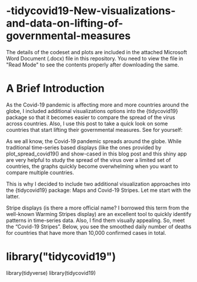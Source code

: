 # -tidycovid19-New-visualizations-and-data-on-lifting-of-governmental-measures

The details of the codeset and plots are included in the attached Microsoft Word Document (.docx) file in this repository. 
You need to view the file in "Read Mode" to see the contents properly after downloading the same.

A Brief Introduction
======================

As the Covid-19 pandemic is affecting more and more countries around the globe, I included additional visualizations options into the {tidycovid19} package so that it becomes easier to compare the spread of the virus across countries. Also, I use this post to take a quick look on some countries that start lifting their governmental measures. See for yourself:

As we all know, the Covid-19 pandemic spreads around the globe. While traditional time-series based displays (like the ones provided by plot_spread_covid19() and show-cased in this blog post and this shiny app are very helpful to study the spread of the virus over a limited set of countries, the graphs quickly become overwhelming when you want to compare multiple countries.

This is why I decided to include two additional visualization approaches into the {tidycovid19} package: Maps and Covid-19 Stripes. Let me start with the latter.

Stripe displays (is there a more official name? I borrowed this term from the well-known Warming Stripes display) are an excellent tool to quickly identify patterns in time-series data. Also, I find them visually appealing. So, meet the “Covid-19 Stripes”. Below, you see the smoothed daily number of deaths for countries that have more than 10,000 confirmed cases in total.

# library("tidycovid19")

library(tidyverse)
library(tidycovid19)
